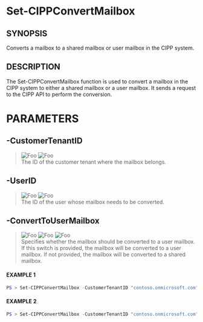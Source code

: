 # Set-CIPPConvertMailbox
## SYNOPSIS
Converts a mailbox to a shared mailbox or user mailbox in the CIPP system.
## DESCRIPTION
The Set-CIPPConvertMailbox function is used to convert a mailbox in the CIPP system to either a shared mailbox or a user mailbox. It sends a request to the CIPP API to perform the conversion.
# PARAMETERS

## **-CustomerTenantID**
> ![Foo](https://img.shields.io/badge/Type-String-Blue?) ![Foo](https://img.shields.io/badge/Mandatory-TRUE-Red?) \
The ID of the customer tenant where the mailbox belongs.

  ## **-UserID**
> ![Foo](https://img.shields.io/badge/Type-String-Blue?) ![Foo](https://img.shields.io/badge/Mandatory-TRUE-Red?) \
The ID of the user whose mailbox needs to be converted.

  ## **-ConvertToUserMailbox**
> ![Foo](https://img.shields.io/badge/Type-SwitchParameter-Blue?) ![Foo](https://img.shields.io/badge/Mandatory-FALSE-Green?) ![Foo](https://img.shields.io/badge/DefaultValue-False-Blue?color=5547a8)\
Specifies whether the mailbox should be converted to a user mailbox. If this switch is provided, the mailbox will be converted to a user mailbox. If not provided, the mailbox will be converted to a shared mailbox.

 #### EXAMPLE 1
```powershell
PS > Set-CIPPConvertMailbox -CustomerTenantID "contoso.onmicrosoft.com" -UserID "user@domain.com" -ConvertToUserMailbox
```
 #### EXAMPLE 2
```powershell
PS > Set-CIPPConvertMailbox -CustomerTenantID "contoso.onmicrosoft.com" -UserID "user@domain.com"
```

